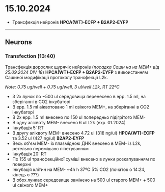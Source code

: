 15.10.2024
=========
- Трансфекція нейронів __HPCA(WT)-ECFP + B2AP2-EYFP__

---

## Neurons
### Transfection (13:40)
Трансфекція дорослих щурячіх нейронів (_посадка Саши на на MEM+ від 25.09.2024 DIV 18_) __HPCA(WT)-ECFP + B2AP2-EYFP__ з викоистанням Сашиної модифікації протоколу трансфекції L2k.

_Note: 0.75 ug/well + 0.75 ug/well, 3 ul/well L2k, RT 22ºC_

- З 2x лунок по ~500 ul середовища перенесено в epp. 1.5 ml, на зберіганні в CO2 інкубаторі
- В epp. 1.5 ml аіквотовано 1 ml свіжого MEM+, на зберіганні в CO2 інкубаторі
- В 2x epp. 1.5 ml внесено по 150 ul попередньо підігрітого MEM-
- В одну аліквоту MEM- внесено 6 ul L2k (exp. 01.2024)
- Інкубація 5' RT
- В другу аліквоту MEM- внесено 4.72 ul (318 ng/ul) __HPCA(WT)-ECFP__ та 3.52 ul (427 ng/ul) __B2AP2-EYFP__
- Весь об'єм MEM- із плазмідною ДНК внесено в MEM- із L2k, ретельно перемішано піпетуванням
- Інкубація 20' RT
- По 155 ul трансфекційної суміші внесено в лунки розкапуванням по поверхні
- Інкубація клітин на MEM- ~4h h 37ºC 5% CO2 (початок о 14:24, кінець о ???)
- В обох лунках середовище замінено на 500 ul старого MEM+ + 500 ul свіжого MEM+ 